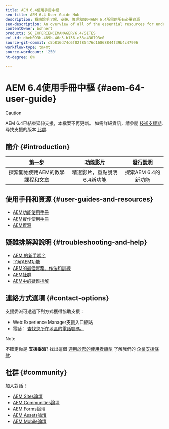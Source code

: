```yaml
---
title: AEM 6.4使用手冊中樞
seo-title: AEM 6.4 User Guide Hub
description: 概略說明了解、安裝、管理和使用AEM 6.4所需的所有必要資源
seo-description: An overview of all of the essential resources for understanding, installing, managing, and using AEM 6.4
contentOwner: bohnert
products: SG_EXPERIENCEMANAGER/6.4/SITES
exl-id: dbeb093b-489b-46c3-b136-e33a430793e0
source-git-commit: c5b816d74c6f02f85476d16868844f39b4c47996
workflow-type: tm+mt
source-wordcount: '250'
ht-degree: 8%

---
```


# AEM 6.4使用手冊中樞 {#aem-64-user-guide}

>[!CAUTION]
>
>AEM 6.4已結束延伸支援，本檔案不再更新。 如需詳細資訊，請參閱 [技術支援期](https://helpx.adobe.com//tw/support/programs/eol-matrix.html). 尋找支援的版本 [此處](https://experienceleague.adobe.com/docs/).

## 簡介 {#introduction}

| [第一步](https://helpx.adobe.com/tw/experience-manager/get-started.html) | [功能影片](https://helpx.adobe.com/experience-manager/kt/index/aem-6-5-videos.html) | [發行說明](https://helpx.adobe.com/tw/experience-manager/6-5/release-notes.html) |
|:-:|:-:|:-:|
| 探索開始使用AEM的教學課程和文章 | 精選影片，重點說明6.4新功能 | 探索AEM 6.4的新功能 |

## 使用手冊和資源 {#user-guides-and-resources}

* [AEM功能使用手冊](capabilities.md)
* [AEM實作使用手冊](implementation.md)
* [AEM資源](resources.md)

## 疑難排解與說明 {#troubleshooting-and-help}

* [AEM 的新手嗎？](new.md)
* [了解AEM功能](learn.md)
* [AEM的最佳實務、作法和訓練](best-practice.md)
* [AEM社群](community.md)
* [AEM中的疑難排解](troubleshooting.md)

## 連絡方式選項 {#contact-options}

支援委派可透過下列方式獲得協助支援：

* Web:Experience Manager支援入口網站
* 電話： [查找您所在地區的電話號碼。](https://helpx.adobe.com/contact/dma-external/DMACustomeCareRegionalPhoneNumbers.html)

>[!NOTE]
>
>不確定你是 **支援委派**? 找出這個 [適用於您的使用者類型](https://helpx.adobe.com/experience-cloud/supported-users.html) 了解我們的 [企業支援條款](https://helpx.adobe.com/support/programs/enterprise-support-terms.html).

## 社群 {#community}

加入對話！

* [AEM Sites論壇](http://help-forums.adobe.com/content/adobeforums/en/experience-manager-forum/adobe-experience-manager.html)
* [AEM Communities論壇](http://help-forums.adobe.com/content/adobeforums/en/experience-manager-forum/aem-communities.html)
* [AEM Forms論壇](http://help-forums.adobe.com/content/adobeforums/en/experience-manager-forum/aem-forms.html)
* [AEM Assets論壇](http://help-forums.adobe.com/content/adobeforums/en/experience-manager-forum/aem-assets.html)
* [AEM Mobile論壇](http://forums.adobe.com/community/experiencemanagermobile)
